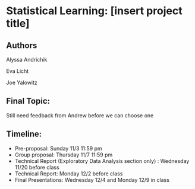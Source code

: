 # Statistical Learning: [insert project title]

## Authors

Alyssa Andrichik

Eva Licht

Joe Yalowitz

## Final Topic:

Still need feedback from Andrew before we can choose one

## Timeline:

* Pre-proposal: Sunday 11/3 11:59 pm
* Group proposal: Thursday 11/7 11:59 pm
* Technical Report (Exploratory Data Analysis section only) : Wednesday 11/20 before class
* Technical Report: Monday 12/2 before class
* Final Presentations: Wednesday 12/4 and Monday 12/9 in class

